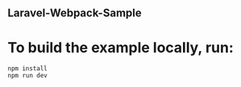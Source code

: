 ## Laravel-Webpack-Sample


# To build the example locally, run:
<pre><code>npm install
npm run dev</code></pre>